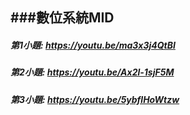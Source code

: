 ###數位系統MID
----
##### 第1小題: https://youtu.be/ma3x3j4QtBI
##### 第2小題: https://youtu.be/Ax2l-1sjF5M
##### 第3小題: https://youtu.be/5ybflHoWtzw
